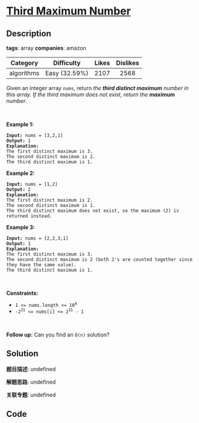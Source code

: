 # [Third Maximum Number](https://leetcode.com/problems/third-maximum-number/description/)

## Description

**tags**: array
**companies**: amazon

| Category | Difficulty | Likes | Dislikes |
| :------: | :--------: | :---: | :------: |
| algorithms | Easy (32.59%) | 2107 | 2568 |

<p>Given an integer array <code>nums</code>, return <em>the <strong>third distinct maximum</strong> number in this array. If the third maximum does not exist, return the <strong>maximum</strong> number</em>.</p>

<p>&nbsp;</p>
<p><strong class="example">Example 1:</strong></p>

<pre><code><strong>Input:</strong> nums = [3,2,1]
<strong>Output:</strong> 1
<strong>Explanation:</strong>
The first distinct maximum is 3.
The second distinct maximum is 2.
The third distinct maximum is 1.</code></pre>

<p><strong class="example">Example 2:</strong></p>

<pre><code><strong>Input:</strong> nums = [1,2]
<strong>Output:</strong> 2
<strong>Explanation:</strong>
The first distinct maximum is 2.
The second distinct maximum is 1.
The third distinct maximum does not exist, so the maximum (2) is returned instead.</code></pre>

<p><strong class="example">Example 3:</strong></p>

<pre><code><strong>Input:</strong> nums = [2,2,3,1]
<strong>Output:</strong> 1
<strong>Explanation:</strong>
The first distinct maximum is 3.
The second distinct maximum is 2 (both 2&#39;s are counted together since they have the same value).
The third distinct maximum is 1.</code></pre>

<p>&nbsp;</p>
<p><strong>Constraints:</strong></p>

<ul>
	<li><code>1 &lt;= nums.length &lt;= 10<sup>4</sup></code></li>
	<li><code>-2<sup>31</sup> &lt;= nums[i] &lt;= 2<sup>31</sup> - 1</code></li>
</ul>

<p>&nbsp;</p>
<strong>Follow up:</strong> Can you find an <code>O(n)</code> solution?


## Solution

**题目描述**: undefined

**解题思路**: undefined

**关联专题**: undefined

## Code